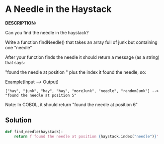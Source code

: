 # A Needle in the Haystack
**DESCRIPTION:**

Can you find the needle in the haystack?

Write a function findNeedle() that takes an array full of junk but containing one "needle"

After your function finds the needle it should return a message (as a string) that says:

"found the needle at position " plus the index it found the needle, so:

Example(Input --> Output)
```
["hay", "junk", "hay", "hay", "moreJunk", "needle", "randomJunk"] --> "found the needle at position 5" 
```
Note: In COBOL, it should return "found the needle at position 6"


## Solution
```Python
def find_needle(haystack):
    return f'found the needle at position {haystack.index("needle")}'
```